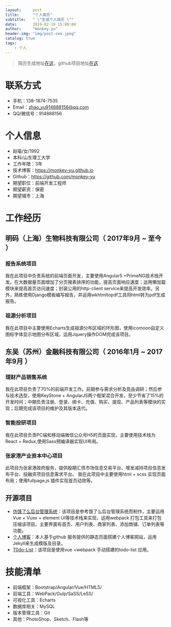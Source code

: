 ```yaml
---
layout:     post
title:      "个人简历"
subtitle:   " \"生成个人简历 \""
date:       2019-02-18 15:00:00
author:     "monkey-yu"
header-img: "img/post-sea.jpeg"
catalog: true
tags:
    - 个人
---
```


> 简历生成地址[在这](http://cv.ftqq.com/?fr=github#)，github项目地址[在这](https://github.com/geekcompany/ResumeSample/blob/master/web.md)
# 联系方式
- 手机：138-1874-7535
- Email：zhao_yu914888156@qq.com 
- QQ/微信号：914888156

# 个人信息
 - 赵瑜/女/1992
 - 本科/山东理工大学
 - 工作年限：3年
 - 技术博客：https://monkey-yu.github.io
 - Github：https://github.com/monkey-yu
 - 期望职位：前端开发工程师
 - 期望薪资：保密
 - 期望城市：上海


# 工作经历
## 明码（上海）生物科技有限公司（ 2017年9月 ~ 至今 ）

### 报告系统项目 
我在此项目中负责系统的前端页面开发，主要使用Angular5 +PrimeNG技术栈开发。在大数据量页面增加了分页搜素排序的功能，提高页面响应速度；运用懒加载模块来提高首页访问速度；封装公用的http-client service来提高开发效率。另外，熟练使用Django模板编写报告，并运用wkhtmltopdf工具将html转为pdf生成报告。


### 祖源分析项目 
我在此项目中主要使用Echarts生成祖源分布区域的环形图，使用icomoon自定义图标字体显示地图分布区域，运用Jquery操作DOM完成该项目。


## 东吴（苏州）金融科技有限公司（ 2016年1月 ~ 2017年9月 ）

### 理财产品销售系统
我在此项目负责了70%的前端开发工作。前期参与需求分析及竞品调研；然后参与技术选型，使用KeyStone + AngularJS两个框架混合开发，至少节省了15%的开发时间；中期负责注册、登录、绑卡、充值、购买、提现、产品列表等模块的实现；后期完成该项目的维护及其版本迭代。


### 智能投研项目
我在此项目负责PC端和移动端微信公众号H5的页面实现，主要使用技术栈为React + Redux,使用Sass预编译器实现UI布局。


### 张家港产业资本中心项目
此项目为张家港政府服务，提供股期汇债市场信息交易平台、增发减持项目信息发布平台、投融资项目信息需求平台。 我在此项目中主要使用html + scss 实现页面布局；使用fullpage.js 插件实现首页动效等。
## 开源项目

  - [仿饿了么后台管理系统](https://github.com/monkey-yu/zy-vue2-manage)：该项目是参考饿了么后台管理系统而制作，主要运用Vue + Vuex + element UI等技术栈来实现，运用webpack 打包工具来打包 压缩该项目。主要界面有首页、用户列表、商家列表、添加商铺、订单列表等功能。
  - [个人博客](https://github.com/monkey-yu/monkey-yu.github.io)：本人基于github 服务提供的静态页面搭建个人博客网站，运用Jekyll来生成模版及目录。
  - [T0do-List](https://github.com/monkey-yu/vue-webpack-jtodo)：该项目是使用vue +webpack 手动搭建的todo-list 应用。


# 技能清单
- 前端框架：Bootstrap/Angular/Vue/HTML5/
- 前端工具：WebPack/Gulp/SaSS/LeSS/
- 可视化工具：Echarts
- 数据库相关：MySQL
- 版本管理工具：Git
- 其他：PhotoShop、Sketch、Flash等
      